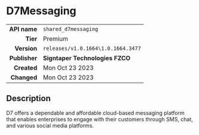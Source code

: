 # D7Messaging
| | |
|-:|-|
|**API name**|`shared_d7messaging`|
|**Tier**|Premium|
|**Version**|`releases/v1.0.1664\1.0.1664.3477`|
|**Publisher**|**Signtaper Technologies FZCO**|
|**Created**|Mon Oct 23 2023|
|**Changed**|Mon Oct 23 2023|

## Description
D7 offers a dependable and affordable cloud-based messaging platform that enables enterprises to engage with their customers through SMS, chat, and various social media platforms.

